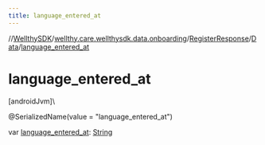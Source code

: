 ```yaml
---
title: language_entered_at
---
```

//[WellthySDK](../../../../index.html)/[wellthy.care.wellthysdk.data.onboarding](../../index.html)/[RegisterResponse](../index.html)/[Data](index.html)/[language_entered_at](language_entered_at.html)



# language_entered_at



[androidJvm]\




@SerializedName(value = "language_entered_at")



var [language_entered_at](language_entered_at.html): [String](https://kotlinlang.org/api/latest/jvm/stdlib/kotlin/-string/index.html)




